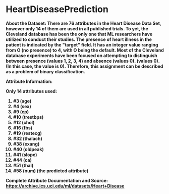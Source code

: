 # HeartDiseasePrediction



<b> About the Dataset: 
There are 76 attributes in the Heart Disease Data Set, however only 14 of them are used in all published trials. To yet, the Cleveland database has been the only one that ML researchers have utilized to conduct their studies. The presence of heart illness in the patient is indicated by the "target" field. It has an integer value ranging from O (no presence) to 4, with O being the default. Most of the Cleveland database experiments have been focused on attempting to distinguish between presence (values 1, 2, 3, 4) and absence (values 0). (values 0). (In this case, the value is 0). Therefore, this assignment can be described as a problem of binary classification.
  
<b> Attribute Information:</b>

Only 14 attributes used:
1. #3 (age)
2. #4 (sex)
3. #9 (cp)
4. #10 (trestbps)
5. #12 (chol)
6. #16 (fbs)
7. #19 (restecg)
8. #32 (thalach)
9. #38 (exang)
10. #40 (oldpeak)
11. #41 (slope)
12. #44 (ca)
13. #51 (thal)
14. #58 (num) (the predicted attribute)
  
<b> Complete Attribute Documentation and Source: </b> https://archive.ics.uci.edu/ml/datasets/Heart+Disease

